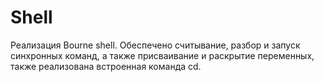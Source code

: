 # Shell
Реализация Bourne shell.
Обеспечено считывание, разбор и запуск синхронных команд, а также присваивание и раскрытие переменных, также реализована встроенная команда cd.
